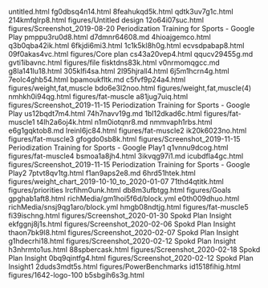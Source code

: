 untitled.html
fg0dbsq4n14.html
8feahukqd5k.html
qdtk3uv7g1c.html
214kmfqlrp8.html
figures/Untitled design
12o64i07suc.html
figures/Screenshot_2019-08-20 Periodization Training for Sports - Google Play
pmppu3ru0d8.html
d7dmnr64608.md
4hioajgemco.html
q3b0qba42ik.html
6fkjdi6mi3.html
1c1k5kl8h0g.html
ecvsdpabap8.html
09f0akas4vc.html
figures/Core plan
cs43a20vep4.html
qqucv29455g.md
gvti1ibavnc.html
figures/file
fisktdns83k.html
v0nrmomqgcc.md
g8la141lu18.html
305klfi4sa.html
2l95hjrall4.html
6j5m1hcrn4g.html
7eolc4ghb54.html
bpamoukfltk.md
c5fvf9p24a4.html
figures/weight,fat,muscle
bdo6e3l2noo.html
figures/weight,fat,muscle(4)
nmhkh0i94qg.html
figures/fat-muscle
a81jug7uiq.html
figures/Screenshot_2019-11-15 Periodization Training for Sports - Google Play
us12bqdt7m4.html
74h7navv19g.md
1bl12dkad6c.html
figures/fat-muscle1
t4lh2a6oj4k.html
n1m0iotqnr8.md
nmmvaph1rbs.html
e6g1gqktob8.md
lreinl6jc84.html
figures/fat-muscle2
ik20k6023no.html
figures/fat-muscle3
gfogdo0sb8k.html
figures/Screenshot_2019-11-15 Periodization Training for Sports - Google Play1
q1vnnu9dcog.html
figures/fat-muscle4
bsmoa1a8jh4.html
3ikvqg97i1.md
icubdfla4gc.html
figures/Screenshot_2019-11-15 Periodization Training for Sports - Google Play2
7ptvt8qv1tg.html
f1an9aps2e8.md
6hrd51htek.html
figures/weight_chart_2019-10-10_to_2020-01-07
71thd4qtitk.html
figures/priorities
lrcfihm0unk.html
db8m3ufbtgg.html
figures/Goals
gpghab1aft8.html
richMedia/gm1hoi5f6d/block.yml
e0th009dhuo.html
richMedia/snsj9qg1aro/block.yml
hmgb08ndtjg.html
figures/fat-muscle5
fi39ischng.html
figures/Screenshot_2020-01-30 Spokd Plan Insight
ekfggnj8j1s.html
figures/Screenshot_2020-02-06 Spokd Plan Insight
thaon7bk9l8.html
figures/Screenshot_2020-02-07 Spokd Plan Insight
g1hdecrhi18.html
figures/Screenshot_2020-02-12 Spokd Plan Insight
h3nhrmto1us.html
88spbercask.html
figures/Screenshot_2020-02-18 Spokd Plan Insight
0bq9qintfg4.html
figures/Screenshot_2020-02-12 Spokd Plan Insight1
2duds3mdt5s.html
figures/PowerBenchmarks
id1518fihig.html
figures/1642-logo-100
b5sbgih6s3g.html